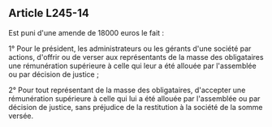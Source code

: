 Article L245-14
----
Est puni d'une amende de 18000 euros le fait :

1° Pour le président, les administrateurs ou les gérants d'une société par
actions, d'offrir ou de verser aux représentants de la masse des obligataires
une rémunération supérieure à celle qui leur a été allouée par l'assemblée ou
par décision de justice ;

2° Pour tout représentant de la masse des obligataires, d'accepter une
rémunération supérieure à celle qui lui a été allouée par l'assemblée ou par
décision de justice, sans préjudice de la restitution à la société de la somme
versée.
